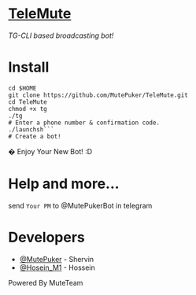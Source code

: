# [TeleMute](https://github.com/MutePuker/TeleMute)
*TG-CLI based broadcasting bot!*
# Install
```
cd $HOME
git clone https://github.com/MutePuker/TeleMute.git
cd TeleMute
chmod +x tg
./tg
# Enter a phone number & confirmation code.
./launchsh```
# Create a bot!
```
� Enjoy Your New Bot! :D
# Help and more...
send ```Your PM``` to @MutePukerBot in telegram
# Developers
* [@MutePuker](https://telegram.me/MutePuker) - Shervin
* [@Hosein_M1](https://telegram.me/Hosein_M1) - Hossein

Powered By MuteTeam
